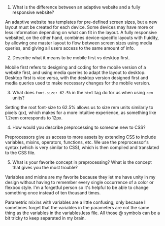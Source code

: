 1. What is the difference between an adaptive website and a fully responsive website?

An adaptive website has templates for pre-defined screen sizes, but a new layout must be created for each device. Some devices may have more or less information depending on what can fit in the layout. A fully responsive websited, on the other hand, combines device-specific layouts with fluidity, by allowing one master layout to flow between screen sizes using media queries, and giving all users access to the same amount of info.

2. Describe what it means to be mobile first vs desktop first.

Mobile first refers to designing and coding for the mobile version of a website first, and using media queries to adapt the layout to desktop. Desktop first is vice versa, with the desktop version designed first and media queries used to make necessary changes for the mobile version.

3. What does `font-size: 62.5%` in the `html` tag do for us when using `rem` units? 

Setting the root font-size to 62.5% allows us to size rem units similarly to pixels (px), which makes for a more intuitive experience, as something like 1.2rem corresponds to 12px.

4. How would you describe preprocessing to someone new to CSS?

Preprocessors give us access to more assets by extending CSS to include variables, mixins, operators, functions, etc. We use the preprocessor's syntax (which is very similar to CSS), which is then compiled and translated to the CSS file. 

5. What is your favorite concept in preprocessing?  What is the concept that gives you the most trouble? 

Variables and mixins are my favorite because they let me have unity in my design without having to remember every single occurrence of a color or flexbox style. I'm a forgetful person so it's helpful to be able to change something once instead of ten thousand times.

Parametric mixins with variables are a little confusing, only because I sometimes forget that the variables in the parameters are not the same thing as the variables in the variables.less file. All those @ symbols can be a bit tricky to keep separated in my brain.